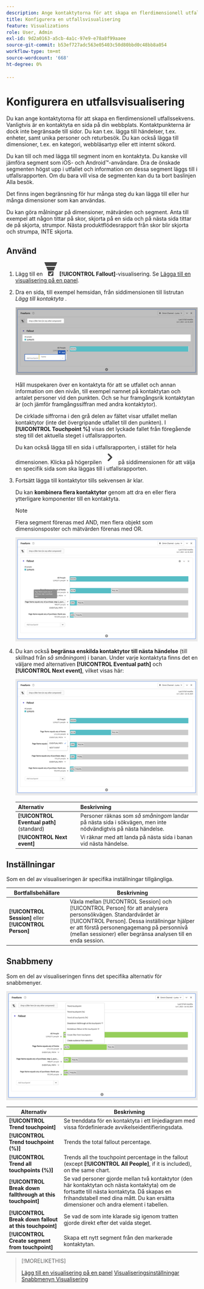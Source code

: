 ```yaml
---
description: Ange kontaktytorna för att skapa en flerdimensionell utfallssekvens.
title: Konfigurera en utfallsvisualisering
feature: Visualizations
role: User, Admin
exl-id: 9d2a0163-a5cb-4a1c-97e9-e78a8f99aaee
source-git-commit: b53ef727adc563e05403c50d80bbd0c48bb8a054
workflow-type: tm+mt
source-wordcount: '668'
ht-degree: 0%

---
```


# Konfigurera en utfallsvisualisering

Du kan ange kontaktytorna för att skapa en flerdimensionell utfallssekvens. Vanligtvis är en kontaktyta en sida på din webbplats. Kontaktpunkterna är dock inte begränsade till sidor. Du kan t.ex. lägga till händelser, t.ex. enheter, samt unika personer och returbesök. Du kan också lägga till dimensioner, t.ex. en kategori, webbläsartyp eller ett internt sökord.

Du kan till och med lägga till segment inom en kontaktyta. Du kanske vill jämföra segment som iOS- och Android™-användare. Dra de önskade segmenten högst upp i utfallet och information om dessa segment läggs till i utfallsrapporten. Om du bara vill visa de segmenten kan du ta bort baslinjen Alla besök.

Det finns ingen begränsning för hur många steg du kan lägga till eller hur många dimensioner som kan användas.

Du kan göra målningar på dimensioner, mätvärden och segment. Anta till exempel att någon tittar på skor, skjorta på en sida och på nästa sida tittar de på skjorta, strumpor. Nästa produktflödesrapport från skor blir skjorta och strumpa, INTE skjorta.

## Använd

1. Lägg till en ![ConversionTrnel](/help/assets/icons/ConversionFunnel.svg) **[!UICONTROL Fallout]**-visualisering. Se [Lägga till en visualisering på en panel](../freeform-analysis-visualizations.md#add-visualizations-to-a-panel).
1. Dra en sida, till exempel hemsidan, från siddimensionen till listrutan *Lägg till kontaktyta* .

   ![Hemsidan från hemsidesdimensionen som dras till fältet Lägg till kontaktpunkt.](assets/fallout-drag.png)

   Håll muspekaren över en kontaktyta för att se utfallet och annan information om den nivån, till exempel namnet på kontaktytan och antalet personer vid den punkten. Och se hur framgångsrik kontaktytan är (och jämför framgångssiffran med andra kontaktytor).

   De cirklade siffrorna i den grå delen av fältet visar utfallet mellan kontaktytor (inte det övergripande utfallet till den punkten). I **[!UICONTROL Touchpoint %]** visas det lyckade fallet från föregående steg till det aktuella steget i utfallsrapporten.

   Du kan också lägga till en sida i utfallsrapporten, i stället för hela dimensionen. Klicka på högerpilen ![ChevronRight](/help/assets/icons/ChevronRight.svg) på siddimensionen för att välja en specifik sida som ska läggas till i utfallsrapporten.

1. Fortsätt lägga till kontaktytor tills sekvensen är klar.

   Du kan **kombinera flera kontaktytor** genom att dra en eller flera ytterligare komponenter till en kontaktyta.

   >[!NOTE]
   >
   >Flera segment förenas med AND, men flera objekt som dimensionsposter och mätvärden förenas med OR.

   ![Sidan:CamerRoll eller Sida: Kamerans kontaktytor är markerade.](assets/fallout-or.png)

1. Du kan också **begränsa enskilda kontaktytor till nästa händelse** (till skillnad från *så småningom*) i banan. Under varje kontaktyta finns det en väljare med alternativen **[!UICONTROL Eventual path]** och **[!UICONTROL Next event]**, vilket visas här:

   ![Vyn Alla besök visar alternativet för eventuell sökväg markerat. ](assets/fallout-nexthit.png)

   | Alternativ | Beskrivning |
   |---|---|
   | **[!UICONTROL Eventual path]** (standard) | Personer räknas som *så småningom* landar på nästa sida i sökvägen, men inte nödvändigtvis på nästa händelse. |
   | **[!UICONTROL Next event]** | Vi räknar med att landa på nästa sida i banan vid nästa händelse. |


## Inställningar

Som en del av visualiseringen är specifika inställningar tillgängliga.

| Bortfallsbehållare | Beskrivning |
|--- |--- |
| **[!UICONTROL Session]** eller **[!UICONTROL Person]** | Växla mellan [!UICONTROL Session] och [!UICONTROL Person] för att analysera personsökvägen. Standardvärdet är [!UICONTROL Person]. Dessa inställningar hjälper er att förstå personengagemang på personnivå (mellan sessioner) eller begränsa analysen till en enda session. |


## Snabbmeny

Som en del av visualiseringen finns det specifika alternativ för snabbmenyer.

![Utfallsalternativ](assets/fallout-options.png)

| Alternativ | Beskrivning |
|--- |--- |
| **[!UICONTROL Trend touchpoint]** | Se trenddata för en kontaktyta i ett linjediagram med vissa fördefinierade avvikelseidentifieringsdata. |
| **[!UICONTROL Trend touchpoint (%)]** | Trends the total fallout percentage. |
| **[!UICONTROL Trend all touchpoints (%)]** | Trends all the touchpoint percentage in the fallout (except **[!UICONTROL All People]**, if it is included), on the same chart. |
| **[!UICONTROL Break down fallthrough at this touchpoint]** | Se vad personer gjorde mellan två kontaktytor (den här kontaktytan och nästa kontaktyta) om de fortsatte till nästa kontaktyta. Då skapas en frihandstabell med dina mått. Du kan ersätta dimensioner och andra element i tabellen. |
| **[!UICONTROL Break down fallout at this touchpoint]** | Se vad de som inte klarade sig igenom tratten gjorde direkt efter det valda steget. |
| **[!UICONTROL Create segment from touchpoint]** | Skapa ett nytt segment från den markerade kontaktytan. |

>[!MORELIKETHIS]
>
>[Lägg till en visualisering på en panel](/help/analyze/analysis-workspace/visualizations/freeform-analysis-visualizations.md#add-visualizations-to-a-panel)
>[Visualiseringsinställningar](/help/analyze/analysis-workspace/visualizations/freeform-analysis-visualizations.md#settings)
>[Snabbmenyn Visualisering ](/help/analyze/analysis-workspace/visualizations/freeform-analysis-visualizations.md#context-menu)
>

